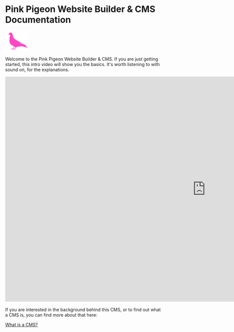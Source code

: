 # Pink Pigeon Website Builder & CMS Documentation

![Image of the Pink Pigeon logo](https://raw.githubusercontent.com/pinkpigeondocs/Pink-Pigeon-Documentation/master/docs/common_elements_images/pp_logo.png)

Welcome to the Pink Pigeon Website Builder & CMS. If you are just getting started, this intro video will show you the basics. It's worth listening to with sound on, for the explanations.

<iframe class="vimeo_player" width="1280" height="720" src="https://player.vimeo.com/video/539243236?autoplay=1&loop=1&quality=1080p" frameborder="0" allow="autoplay; fullscreen; picture-in-picture" allowfullscreen></iframe>

If you are interested in the background behind this CMS, or to find out what a CMS is, you can find more about that here:

[What is a CMS?](https://pinkpigeondocs.github.io/Pink-Pigeon-Documentation/1_Introduction/what_is_a_cms.html)


